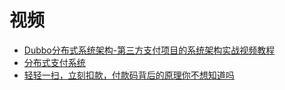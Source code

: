 



# 视频

* [Dubbo分布式系统架构-第三方支付项目的系统架构实战视频教程](https://www.bilibili.com/video/av70617254?from=search&seid=9126180667190417434)
* [分布式支付系统](https://www.bilibili.com/video/av48702074/?spm_id_from=333.788.videocard.1)
* [轻轻一扫，立刻扣款，付款码背后的原理你不想知道吗](https://blog.csdn.net/u014634309/article/details/105553800?utm_source=app)
